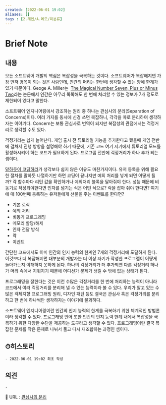 ```yaml
---
created: [2022-06-01 19:02]
aliases: []
tags : [2.개인/A.메모/미분류]
---
```

# Brief Note
## 내용
모든 소프트웨어 개발의 핵심은 복잡성을 극복하는 것이다. 
소프트웨어가 복잡해지면 가장 먼저 병목이 되는 것은 사람인데, 인간의 머리는 한번에 생각할 수 있는 양에 한계가 있기 때문이다.
Geoge A. Miller는  [The Magical Number Seven, Plus or Minus Two](http://en.wikipedia.org/wiki/The_Magical_Number_Seven,_Plus_or_Minus_Two)라는 논문에서 인간은 아무리 똑똑해도 한 번에 처리할 수 있는 정보가 7개 정도로 제한되어 있다고 말한다.

소프트웨어 엔지니어링에서 강조하는 원리 중 하나는 관심사의 분리(Separation of Concerns)이다.  여러 가지를 동시에 신경 쓰면 복잡하니, 각각을 따로 분리하여 생각하자는 이야기다. Concern는 보통 관심사로 번역이 되지만 복잡성의 관점에서는 걱정거리로 생각할 수도 있다.

걱정거리는 쉽게 늘어난다. 게임 출시 전 튜토리얼 기능을 추가한다고 했을때 게임 전반에 걸쳐서 진행 방향을 설명해야 하기 때문에, 기존 코드 여기 저기에서 튜토리얼 모드를 활성화시켜야 하는 코드가 필요하게 된다.
프로그램 전반에 걱정거리가 하나 추가 되는 셈이다.

[말하듯이 코딩하라](http://gamecodingschool.org/2015/05/27/%EB%A7%90%ED%95%98%EB%93%AF%EC%9D%B4-%EC%BD%94%EB%94%A9%ED%95%98%EB%9D%BC/)가 생각보다 쉽지 않은 이유도 마찬가지이다. 유저 등록을 위해 필요한 절차를 말하듯 나열하기만 하면 코딩이 끝나지만 예외 처리를 넣게 되면 어떻게 될까? 각 함수마다 리턴 값을 확인하거나 예외처리 블록을 달아줘야 한다. 성능 때문에 비동기로 작성되야한다면 인자를 넘기는 식은 어떤 식으로? 락을 잡아 줘야 한다면? 여기에 매 100번째 등록하는 유저들에게 선물을 주는 이벤트를 한다면?

- 기본 로직
- 예외 처리
- 비동기 프로그래밍
- 메모리 할당/해제
- 인자 전달 방식
- 락
- 이벤트

간단한 코드에서도 이미 인간의 인지 능력의 한계인 7개의 걱정거리에 도달하게 된다. 이것보다 더 복잡해지면 대부분의 개발자는 더 이상 자기가 작성한 프로그램이 어떻게 돌아가는지 이해하지 못하게 된다. 
하나의 걱정거리가 더 추가되면 다른 걱정거리 하나가 머리 속에서 지워지기 때문에 어디선가 문제가 생길 수 밖에 없는 상태가 된다.

프로그래밍을 잘한다는 것은 이런 수많은 걱정거리를 한 번에 처리하는 능력이 아니라 코드에서 여러 걱정거리를 분리해 낼 수 있는 능력이라 볼 수 있다. 우리가 알고 있는 수많은 객체지향 프로그래밍 원리, 디자인 패턴 등도 결국은 관심사 혹은 걱정거리를 분리하고 한 번에 하나씩만 생각하자는 이야기에 불과하다.

소프트웨어 엔지니어링이란 인간의 인지 능력의 한계를 극복하기 위한 체계적인 방법론이라 생각할 수 있다.
프로그래밍 언어 또한 인간의 인지 능력 한계 내에서 복잡성을 극복하기 위한 다양한 수단을 제공하는 도구라고 생각할 수 있다.
프로그래밍이란 결국 복잡한 문제를 작은 문제로 나눠서 풀고 다시 재조합하는 과정인 셈이다.


## ⏱히스토리
	- 2022-06-01 19:02 최초 작성

## 의견
	-


📙 URL : [관심사의 분리](https://kwangyulseo.com/2015/05/29/%EA%B4%80%EC%8B%AC%EC%82%AC%EC%9D%98-%EB%B6%84%EB%A6%ACseparation-of-concerns/)